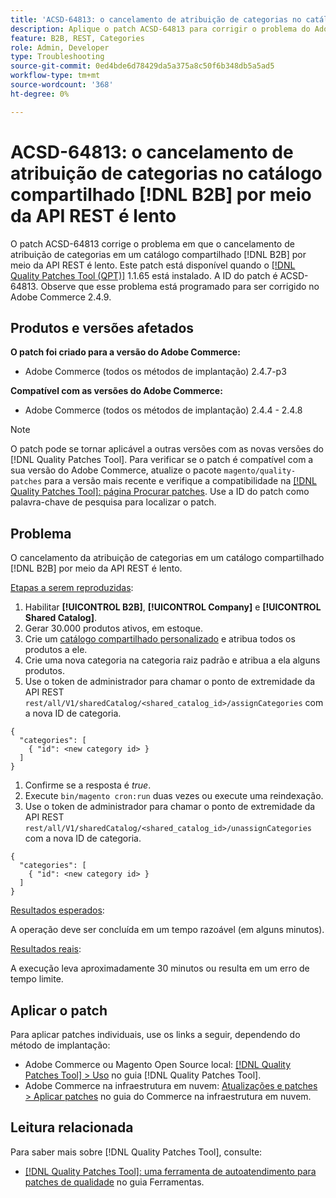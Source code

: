 ```yaml
---
title: 'ACSD-64813: o cancelamento de atribuição de categorias no catálogo compartilhado  [!DNL B2B] por meio da API REST é lento'
description: Aplique o patch ACSD-64813 para corrigir o problema do Adobe Commerce em que o cancelamento de atribuição de categorias em um catálogo compartilhado  [!DNL B2B]  por meio da API REST é lento.
feature: B2B, REST, Categories
role: Admin, Developer
type: Troubleshooting
source-git-commit: 0ed4bde6d78429da5a375a8c50f6b348db5a5ad5
workflow-type: tm+mt
source-wordcount: '368'
ht-degree: 0%

---
```



# ACSD-64813: o cancelamento de atribuição de categorias no catálogo compartilhado [!DNL B2B] por meio da API REST é lento

O patch ACSD-64813 corrige o problema em que o cancelamento de atribuição de categorias em um catálogo compartilhado [!DNL B2B] por meio da API REST é lento. Este patch está disponível quando o [[!DNL Quality Patches Tool (QPT)]](/help/tools/quality-patches-tool/quality-patches-tool-to-self-serve-quality-patches.md) 1.1.65 está instalado. A ID do patch é ACSD-64813. Observe que esse problema está programado para ser corrigido no Adobe Commerce 2.4.9.

## Produtos e versões afetados

**O patch foi criado para a versão do Adobe Commerce:**

* Adobe Commerce (todos os métodos de implantação) 2.4.7-p3

**Compatível com as versões do Adobe Commerce:**

* Adobe Commerce (todos os métodos de implantação) 2.4.4 - 2.4.8

>[!NOTE]
>
>O patch pode se tornar aplicável a outras versões com as novas versões do [!DNL Quality Patches Tool]. Para verificar se o patch é compatível com a sua versão do Adobe Commerce, atualize o pacote `magento/quality-patches` para a versão mais recente e verifique a compatibilidade na [[!DNL Quality Patches Tool]: página Procurar patches](https://experienceleague.adobe.com/tools/commerce-quality-patches/index.html). Use a ID do patch como palavra-chave de pesquisa para localizar o patch.

## Problema

O cancelamento da atribuição de categorias em um catálogo compartilhado [!DNL B2B] por meio da API REST é lento.

<u>Etapas a serem reproduzidas</u>:

1. Habilitar **[!UICONTROL B2B]**, **[!UICONTROL Company]** e **[!UICONTROL Shared Catalog]**.
1. Gerar 30.000 produtos ativos, em estoque.
1. Crie um [catálogo compartilhado personalizado](https://experienceleague.adobe.com/en/docs/commerce-admin/b2b/shared-catalogs/catalog-shared#actions-controls) e atribua todos os produtos a ele.
1. Crie uma nova categoria na categoria raiz padrão e atribua a ela alguns produtos.
1. Use o token de administrador para chamar o ponto de extremidade da API REST `rest/all/V1/sharedCatalog/<shared_catalog_id>/assignCategories` com a nova ID de categoria.

```
{
  "categories": [
    { "id": <new category id> }
  ]
}
```

1. Confirme se a resposta é *true*.
1. Execute `bin/magento cron:run` duas vezes ou execute uma reindexação.
1. Use o token de administrador para chamar o ponto de extremidade da API REST `rest/all/V1/sharedCatalog/<shared_catalog_id>/unassignCategories` com a nova ID de categoria.

```
{
  "categories": [
    { "id": <new category id> }
  ]
}
```

<u>Resultados esperados</u>:

A operação deve ser concluída em um tempo razoável (em alguns minutos).

<u>Resultados reais</u>:

A execução leva aproximadamente 30 minutos ou resulta em um erro de tempo limite.

## Aplicar o patch

Para aplicar patches individuais, use os links a seguir, dependendo do método de implantação:

* Adobe Commerce ou Magento Open Source local: [[!DNL Quality Patches Tool] > Uso](/help/tools/quality-patches-tool/usage.md) no guia [!DNL Quality Patches Tool].
* Adobe Commerce na infraestrutura em nuvem: [Atualizações e patches > Aplicar patches](https://experienceleague.adobe.com/docs/commerce-cloud-service/user-guide/develop/upgrade/apply-patches.html) no guia do Commerce na infraestrutura em nuvem.

## Leitura relacionada

Para saber mais sobre [!DNL Quality Patches Tool], consulte:

* [[!DNL Quality Patches Tool]: uma ferramenta de autoatendimento para patches de qualidade](/help/tools/quality-patches-tool/quality-patches-tool-to-self-serve-quality-patches.md) no guia Ferramentas.
